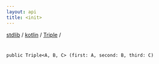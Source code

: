 ```yaml
---
layout: api
title: <init>
---
```

[stdlib](../../index.html) / [kotlin](../index.html) / [Triple](index.html) / [<init>](_init_.html)

# <init>

```
public Triple<A, B, C> (first: A, second: B, third: C)
```
